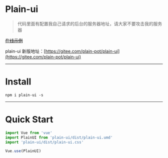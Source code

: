 # Plain-ui

> 代码里面有配置我自己请求的后台的服务器地址，请大家不要攻击我的服务器

[~~在线示例~~](http://martsforever.gitee.io/plain-ui-web/)

plain-ui 新版地址：[https://gitee.com/plain-pot/plain-ui](https://gitee.com/plain-pot/plain-ui)

---
# Install


```
npm i plain-ui -s
```

---

# Quick Start

```js
import Vue from 'vue'
import PlainUI from 'plain-ui/dist/plain-ui.umd'
import 'plain-ui/dist/plain-ui.css'

Vue.use(PlainUI)
```


